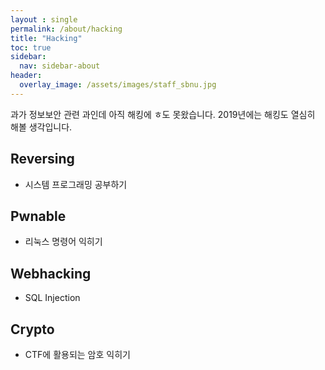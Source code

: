 ```yaml
---
layout : single
permalink: /about/hacking
title: "Hacking"
toc: true
sidebar:
  nav: sidebar-about
header:
  overlay_image: /assets/images/staff_sbnu.jpg
---
```


과가 정보보안 관련 과인데 아직 해킹에 ㅎ도 못왔습니다. 2019년에는 해킹도 열심히 해볼 생각입니다.

## Reversing

- 시스템 프로그래밍 공부하기

## Pwnable

- 리눅스 명령어 익히기

## Webhacking

- SQL Injection

## Crypto

- CTF에 활용되는 암호 익히기
